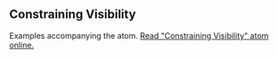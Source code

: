 ## Constraining Visibility

Examples accompanying the atom.
[Read "Constraining Visibility" atom online.](https://stepik.org/lesson/104331/step/1)
